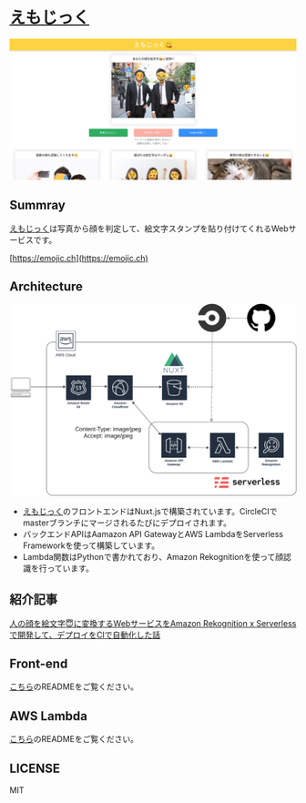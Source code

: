 # [えもじっく](https://emojic.ch)

![トップページ](./docs/top_image_pc.png)

## Summray
[えもじっく](https://emojic.ch)は写真から顔を判定して、絵文字スタンプを貼り付けてくれるWebサービスです。

[https://emojic.ch](https://emojic.ch)

## Architecture

![アーキテクチャ図](./docs/emojic_architecture.png)

- [えもじっく](https://emojic.ch)のフロントエンドはNuxt.jsで構築されています。CircleCIでmasterブランチにマージされるたびにデプロイされます。
- バックエンドAPIはAamazon API GatewayとAWS LambdaをServerless Frameworkを使って構築しています。
- Lambda関数はPythonで書かれており、Amazon Rekognitionを使って顔認識を行っています。

## 紹介記事
[人の顔を絵文字😇に変換するWebサービスをAmazon Rekognition x Serverlessで開発して、デプロイをCIで自動化した話](https://qiita.com/wagase/items/fa0215cee44251bf2e50)

## Front-end
[こちら](./frontend/README.md)のREADMEをご覧ください。

## AWS Lambda
[こちら](./lambda/README.md)のREADMEをご覧ください。
## LICENSE
MIT